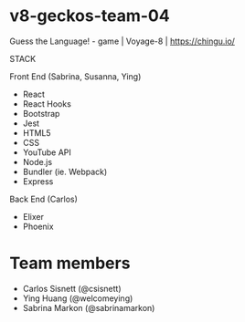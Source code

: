 # v8-geckos-team-04
Guess the Language! - game | Voyage-8 | https://chingu.io/

STACK

Front End (Sabrina, Susanna, Ying)
- React
- React Hooks
- Bootstrap
- Jest
- HTML5
- CSS
- YouTube API
- Node.js
- Bundler (ie. Webpack)
- Express

Back End (Carlos)
- Elixer
- Phoenix

# Team members
- Carlos Sisnett (@csisnett)
- Ying Huang (@welcomeying)
- Sabrina Markon (@sabrinamarkon)

